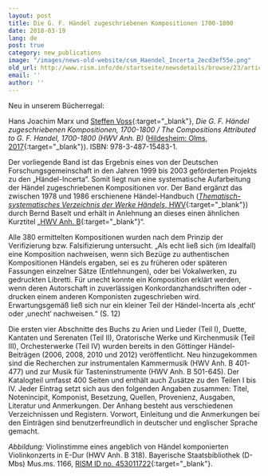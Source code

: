 ```yaml
---
layout: post
title: Die G. F. Händel zugeschriebenen Kompositionen 1700-1800
date: 2018-03-19
lang: de
post: true
category: new_publications
image: "/images/news-old-website/csm_Haendel_Incerta_2ecd3ef55e.png"
old_url: http://www.rism.info/de/startseite/newsdetails/browse/23/article/64/the-compositions-attributed-to-g-f-handel-1700-1800.html
email: ''
author: ''
---
```


Neu in unserem Bücherregal:

Hans Joachim Marx und [Steffen Voss](https://de.rism.info/de/team/dr-steffen-voss.html){:target="_blank"}, _Die G. F. Händel zugeschriebenen Kompositionen, 1700-1800 / The Compositions Attributed to G. F. Handel, 1700-1800 (HWV Anh. B)_ ([Hildesheim: Olms, 2017](http://www.olms.de/search/Detail.aspx?pr=2008841){:target="_blank"}). ISBN: 978-3-487-15483-1.

Der vorliegende Band ist das Ergebnis eines von der Deutschen Forschungsgemeinschaft in den Jahren 1999 bis 2003 geförderten Projekts zu den „Händel-Incerta“. Somit liegt nun eine systematische Aufarbeitung der Händel zugeschriebenen Kompositionen vor. Der Band ergänzt das zwischen 1978 und 1986 erschienene Händel-Handbuch ([_Thematisch-systematisches Verzeichnis der Werke Händels_, HWV](https://opac.rism.info/search?View=rism&q=HWV){:target="_blank"}) durch Bernd Baselt und erhält in Anlehnung an dieses einen ähnlichen Kurztitel „[HWV Anh. B](https://opac.rism.info/search?View=rism&q=HWV+Anh.){:target="_blank"}“.

Alle 380 ermittelten Kompositionen wurden nach dem Prinzip der Verifizierung bzw. Falsifizierung untersucht. „Als echt ließ sich (im Idealfall) eine Komposition nachweisen, wenn sich Bezüge zu authentischen Kompositionen Händels ergaben, sei es zu früheren oder späteren Fassungen einzelner Sätze (Entlehnungen), oder bei Vokalwerken, zu gedruckten Libretti. Für unecht konnte ein Komposition erklärt werden, wenn deren Autorschaft in zuverlässigen Konkordanzhandschriften oder -drucken einem anderen Komponisten zugeschrieben wird. Erwartungsgemäß ließ sich nur ein kleiner Teil der Händel-Incerta als ‚echt‘ oder ‚unecht‘ nachweisen.“ (S. 12)

Die ersten vier Abschnitte des Buchs zu Arien und Lieder (Teil I), Duette, Kantaten und Serenaten (Teil II), Oratorische Werke und Kirchenmusik (Teil III), Orchesterwerke (Teil IV) wurden bereits in den Göttinger Händel-Beiträgen (2006, 2008, 2010 und 2012) veröffentlicht. Neu hinzugekommen sind die Recherchen zur instrumentalen Kammermusik (HWV Anh. B 401-477) und zur Musik für Tasteninstrumente (HWV Anh. B 501-645). Der Katalogteil umfasst 400 Seiten und enthält auch Zusätze zu den Teilen I bis IV. Jeder Eintrag setzt sich aus den folgenden Angaben zusammen: Titel, Notenincipit, Komponist, Besetzung, Quellen, Provenienz, Ausgaben, Literatur und Anmerkungen. Der Anhang besteht aus verschiedenen Verzeichnissen und Registern. Vorwort, Einleitung und die Anmerkungen bei den Einträgen sind benutzerfreundlich in deutscher und englischer Sprache gemacht.

_Abbildung:_ Violinstimme eines angeblich von Händel komponierten Violinkonzerts in E-Dur (HWV Anh. B 318). Bayerische Staatsbibliothek (D-Mbs) Mus.ms. 1166, [RISM ID no. 453011722](https://opac.rism.info/search?id=453011722){:target="_blank"}.
